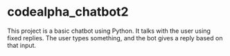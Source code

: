 # codealpha_chatbot2
This project is a basic chatbot using Python. It talks with the user using fixed replies. The user types something, and the bot gives a reply based on that input. 
